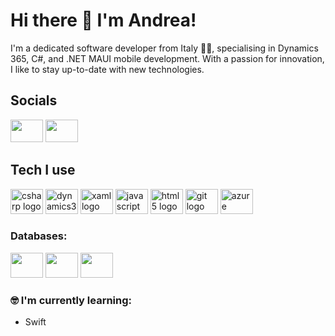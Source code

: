 # Hi there 👋 I'm Andrea!
I'm a dedicated software developer from Italy 🤌🏻, specialising in Dynamics 365, C#, and .NET MAUI mobile development.
With a passion for innovation, I like to stay up-to-date with new technologies.

## Socials
<div>
  <a href="https://www.linkedin.com/in/andreamoretti890" target="_blank" rel="noopener noreferrer"> <img height="36" width="52" src="https://cdn.simpleicons.org/linkedin" /></a>
  <a href="mailto:andrea.moretti890@gmail.com" target="_blank" rel="noopener noreferrer"> <img height="36" width=52" src="https://cdn.simpleicons.org/gmail" /></a>
</div>

## Tech I use

<div>
  <img height="40" width="52" src="https://cdn.simpleicons.org/csharp" alt="csharp logo" />
  <img height="40" width="52" src="https://cdn.simpleicons.org/dynamics365" alt="dynamics365 logo" />
  <img height="40" width="52" src="https://cdn.simpleicons.org/xaml" alt="xaml logo" />
  <img height="40" width="52" src="https://cdn.simpleicons.org/javascript" alt="javascript logo" />
  <img height="40" width="52" src="https://cdn.simpleicons.org/html5" alt="html5 logo" />
  <img height="40" width="52" src="https://cdn.simpleicons.org/git" alt="git logo" />
  <img height="40" width="52" src="https://cdn.simpleicons.org/azuredevops" alt="azure devops logo" />
</div>

### Databases:

<div>
  <img height="40" width="52" src="https://cdn.simpleicons.org/microsoftsqlserver" /> 
  <img height="40" width="52" src="https://cdn.simpleicons.org/sqlite" /> 
  <img height="40" width="52" src="https://cdn.simpleicons.org/mongodb" />
</div>

### 🤓 I'm currently learning:

* Swift

